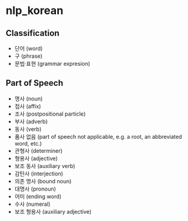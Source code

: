 # nlp_korean


## Classification
* 단어 (word)
* 구 (phrase)
* 문법‧표현 (grammar expresion)

## Part of Speech
* 명사 (noun)
* 접사 (affix)
* 조사 (postpositional particle)
* 부사 (adverb)
* 동사 (verb)
* 품사 없음 (part of speech not applicable, e.g. a root, an abbreviated word, etc.)
* 관형사 (determiner)
* 형용사 (adjective)
* 보조 동사 (auxiliary verb)
* 감탄사 (interjection)
* 의존 명사 (bound noun)
* 대명사 (pronoun)
* 어미 (ending word)
* 수사 (numeral)
* 보조 형용사 (auxiliary adjective)